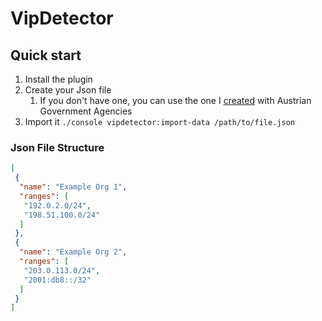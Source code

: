# VipDetector

## Quick start

1. Install the plugin
2. Create your Json file
   1. If you don't have one, you can use the one I [created](http://austroedit-ranges.sebastian-elisa-pfeifer.eu/) with Austrian Government Agencies
3. Import it ```./console vipdetector:import-data /path/to/file.json```

### Json File Structure

```json
[
 {
  "name": "Example Org 1",
  "ranges": [
   "192.0.2.0/24",
   "198.51.100.0/24"
  ]
 },
 {
  "name": "Example Org 2",
  "ranges": [
   "203.0.113.0/24",
   "2001:db8::/32"
  ]
 }
]
```
